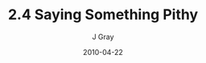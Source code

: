 ---
title: '2.4 Saying Something Pithy'
alt: 'Mysteries of the Arcana'
date: '2010-04-22'
author: 'J Gray'
artist: 'Keira'
chapter: '2 All the Way Down'
filler: false
---